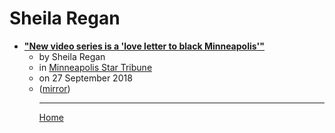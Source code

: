 # Sheila Regan

 - [**"New video series is a 'love letter to black Minneapolis'"**](https://www.startribune.com/new-video-series-is-a-love-letter-to-black-minneapolis/494308901/)<ul><li>by Sheila Regan</li><li>in [Minneapolis Star Tribune](https://www.startribune.com/)</li><li>on 27 September 2018</li><li>([mirror](https://web.archive.org/web/*/https://www.startribune.com/new-video-series-is-a-love-letter-to-black-minneapolis/494308901/))</li><ul>

----

[Home](../index.md)
